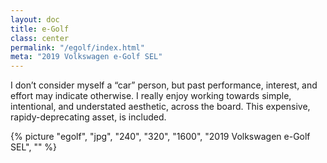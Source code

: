 ```yaml
---
layout: doc
title: e-Golf
class: center
permalink: "/egolf/index.html"
meta: "2019 Volkswagen e-Golf SEL"
---
```


I don&rsquo;t consider myself a &ldquo;car&rdquo; person, but past performance, interest, and effort may indicate otherwise. I really enjoy working towards simple, intentional, and understated aesthetic, across the board. This expensive, rapidy-deprecating asset, is included.

{% picture "egolf", "jpg", "240", "320", "1600", "2019 Volkswagen e-Golf SEL", "" %}
